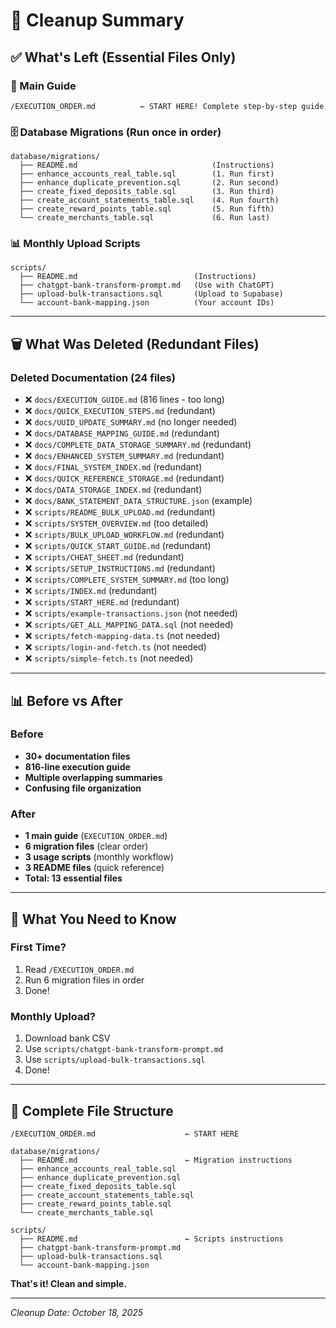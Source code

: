 # 🧹 Cleanup Summary

## ✅ What's Left (Essential Files Only)

### 📖 Main Guide
```
/EXECUTION_ORDER.md          ← START HERE! Complete step-by-step guide
```

### 🗄️ Database Migrations (Run once in order)
```
database/migrations/
  ├── README.md                              (Instructions)
  ├── enhance_accounts_real_table.sql        (1. Run first)
  ├── enhance_duplicate_prevention.sql       (2. Run second)
  ├── create_fixed_deposits_table.sql        (3. Run third)
  ├── create_account_statements_table.sql    (4. Run fourth)
  ├── create_reward_points_table.sql         (5. Run fifth)
  └── create_merchants_table.sql             (6. Run last)
```

### 📊 Monthly Upload Scripts
```
scripts/
  ├── README.md                          (Instructions)
  ├── chatgpt-bank-transform-prompt.md   (Use with ChatGPT)
  ├── upload-bulk-transactions.sql       (Upload to Supabase)
  └── account-bank-mapping.json          (Your account IDs)
```

---

## 🗑️ What Was Deleted (Redundant Files)

### Deleted Documentation (24 files)
- ❌ `docs/EXECUTION_GUIDE.md` (816 lines - too long)
- ❌ `docs/QUICK_EXECUTION_STEPS.md` (redundant)
- ❌ `docs/UUID_UPDATE_SUMMARY.md` (no longer needed)
- ❌ `docs/DATABASE_MAPPING_GUIDE.md` (redundant)
- ❌ `docs/COMPLETE_DATA_STORAGE_SUMMARY.md` (redundant)
- ❌ `docs/ENHANCED_SYSTEM_SUMMARY.md` (redundant)
- ❌ `docs/FINAL_SYSTEM_INDEX.md` (redundant)
- ❌ `docs/QUICK_REFERENCE_STORAGE.md` (redundant)
- ❌ `docs/DATA_STORAGE_INDEX.md` (redundant)
- ❌ `docs/BANK_STATEMENT_DATA_STRUCTURE.json` (example)
- ❌ `scripts/README_BULK_UPLOAD.md` (redundant)
- ❌ `scripts/SYSTEM_OVERVIEW.md` (too detailed)
- ❌ `scripts/BULK_UPLOAD_WORKFLOW.md` (redundant)
- ❌ `scripts/QUICK_START_GUIDE.md` (redundant)
- ❌ `scripts/CHEAT_SHEET.md` (redundant)
- ❌ `scripts/SETUP_INSTRUCTIONS.md` (redundant)
- ❌ `scripts/COMPLETE_SYSTEM_SUMMARY.md` (too long)
- ❌ `scripts/INDEX.md` (redundant)
- ❌ `scripts/START_HERE.md` (redundant)
- ❌ `scripts/example-transactions.json` (not needed)
- ❌ `scripts/GET_ALL_MAPPING_DATA.sql` (not needed)
- ❌ `scripts/fetch-mapping-data.ts` (not needed)
- ❌ `scripts/login-and-fetch.ts` (not needed)
- ❌ `scripts/simple-fetch.ts` (not needed)

---

## 📊 Before vs After

### Before
- **30+ documentation files**
- **816-line execution guide**
- **Multiple overlapping summaries**
- **Confusing file organization**

### After
- **1 main guide** (`EXECUTION_ORDER.md`)
- **6 migration files** (clear order)
- **3 usage scripts** (monthly workflow)
- **3 README files** (quick reference)
- **Total: 13 essential files**

---

## 🎯 What You Need to Know

### First Time?
1. Read `/EXECUTION_ORDER.md`
2. Run 6 migration files in order
3. Done!

### Monthly Upload?
1. Download bank CSV
2. Use `scripts/chatgpt-bank-transform-prompt.md`
3. Use `scripts/upload-bulk-transactions.sql`
4. Done!

---

## 📁 Complete File Structure

```
/EXECUTION_ORDER.md                    ← START HERE

database/migrations/
  ├── README.md                        ← Migration instructions
  ├── enhance_accounts_real_table.sql
  ├── enhance_duplicate_prevention.sql
  ├── create_fixed_deposits_table.sql
  ├── create_account_statements_table.sql
  ├── create_reward_points_table.sql
  └── create_merchants_table.sql

scripts/
  ├── README.md                        ← Scripts instructions
  ├── chatgpt-bank-transform-prompt.md
  ├── upload-bulk-transactions.sql
  └── account-bank-mapping.json
```

**That's it! Clean and simple.**

---

*Cleanup Date: October 18, 2025*

